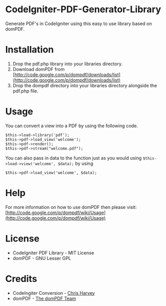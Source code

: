 CodeIgniter-PDF-Generator-Library
=================================

Generate PDF's in CodeIgniter using this easy to use library based on domPDF.

Installation
============
1. Drop the pdf.php library into your libraries directory.
2. Download domPDF from [http://code.google.com/p/dompdf/downloads/list](http://code.google.com/p/dompdf/downloads/list)
3. Drop the dompdf directory into your libraries directory alongside the pdf.php file.

Usage
=====
You can convert a view into a PDF by using the following code.

	$this->load->library('pdf');
	$this->pdf->load_view('welcome');
	$this->pdf->render();
	$this->pdf->stream("welcome.pdf");

You can also pass in data to the function just as you would using `$this->load->view('welcome', $data);` by using

	$this->pdf->load_view('welcome', $data);

Help
====
For more information on how to use domPDF then please visit: [http://code.google.com/p/dompdf/wiki/Usage](http://code.google.com/p/dompdf/wiki/Usage)

License
=======
* CodeIgniter PDF Library - MIT License
* domPDF - GNU Lesser GPL

Credits
=======
* CodeIngiter Conversion - [Chris Harvey](http://www.chrisnharvey.com)
* domPDF - [The domPDF Team](http://code.google.com/p/dompdf/)
